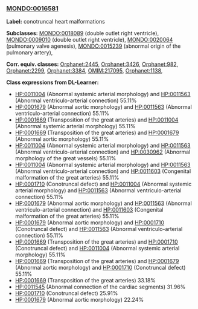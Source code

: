 
### [MONDO:0016581](http://purl.obolibrary.org/obo/MONDO_0016581)
**Label:** conotruncal heart malformations

**Subclasses:** [MONDO:0018089](http://purl.obolibrary.org/obo/MONDO_0018089) (double outlet right ventricle), [MONDO:0009010](http://purl.obolibrary.org/obo/MONDO_0009010) (double outlet right ventricle), [MONDO:0020064](http://purl.obolibrary.org/obo/MONDO_0020064) (pulmonary valve agenesis), [MONDO:0015239](http://purl.obolibrary.org/obo/MONDO_0015239) (abnormal origin of the pulmonary artery), 

**Corr. equiv. classes:** [Orphanet:2445](http://www.orpha.net/ORDO/Orphanet_2445), [Orphanet:3426](http://www.orpha.net/ORDO/Orphanet_3426), [Orphanet:982](http://www.orpha.net/ORDO/Orphanet_982), [Orphanet:2299](http://www.orpha.net/ORDO/Orphanet_2299), [Orphanet:3384](http://www.orpha.net/ORDO/Orphanet_3384), [OMIM:217095](http://purl.obolibrary.org/obo/OMIM_217095), [Orphanet:1138](http://www.orpha.net/ORDO/Orphanet_1138), 

**Class expressions from DL-Learner:**

- [HP:0011004](http://purl.obolibrary.org/obo/HP_0011004) (Abnormal systemic arterial morphology) and [HP:0011563](http://purl.obolibrary.org/obo/HP_0011563) (Abnormal ventriculo-arterial connection) 55.11%
- [HP:0001679](http://purl.obolibrary.org/obo/HP_0001679) (Abnormal aortic morphology) and [HP:0011563](http://purl.obolibrary.org/obo/HP_0011563) (Abnormal ventriculo-arterial connection) 55.11%
- [HP:0001669](http://purl.obolibrary.org/obo/HP_0001669) (Transposition of the great arteries) and [HP:0011004](http://purl.obolibrary.org/obo/HP_0011004) (Abnormal systemic arterial morphology) 55.11%
- [HP:0001669](http://purl.obolibrary.org/obo/HP_0001669) (Transposition of the great arteries) and [HP:0001679](http://purl.obolibrary.org/obo/HP_0001679) (Abnormal aortic morphology) 55.11%
- [HP:0011004](http://purl.obolibrary.org/obo/HP_0011004) (Abnormal systemic arterial morphology) and [HP:0011563](http://purl.obolibrary.org/obo/HP_0011563) (Abnormal ventriculo-arterial connection) and [HP:0030962](http://purl.obolibrary.org/obo/HP_0030962) (Abnormal morphology of the great vessels) 55.11%
- [HP:0011004](http://purl.obolibrary.org/obo/HP_0011004) (Abnormal systemic arterial morphology) and [HP:0011563](http://purl.obolibrary.org/obo/HP_0011563) (Abnormal ventriculo-arterial connection) and [HP:0011603](http://purl.obolibrary.org/obo/HP_0011603) (Congenital malformation of the great arteries) 55.11%
- [HP:0001710](http://purl.obolibrary.org/obo/HP_0001710) (Conotruncal defect) and [HP:0011004](http://purl.obolibrary.org/obo/HP_0011004) (Abnormal systemic arterial morphology) and [HP:0011563](http://purl.obolibrary.org/obo/HP_0011563) (Abnormal ventriculo-arterial connection) 55.11%
- [HP:0001679](http://purl.obolibrary.org/obo/HP_0001679) (Abnormal aortic morphology) and [HP:0011563](http://purl.obolibrary.org/obo/HP_0011563) (Abnormal ventriculo-arterial connection) and [HP:0011603](http://purl.obolibrary.org/obo/HP_0011603) (Congenital malformation of the great arteries) 55.11%
- [HP:0001679](http://purl.obolibrary.org/obo/HP_0001679) (Abnormal aortic morphology) and [HP:0001710](http://purl.obolibrary.org/obo/HP_0001710) (Conotruncal defect) and [HP:0011563](http://purl.obolibrary.org/obo/HP_0011563) (Abnormal ventriculo-arterial connection) 55.11%
- [HP:0001669](http://purl.obolibrary.org/obo/HP_0001669) (Transposition of the great arteries) and [HP:0001710](http://purl.obolibrary.org/obo/HP_0001710) (Conotruncal defect) and [HP:0011004](http://purl.obolibrary.org/obo/HP_0011004) (Abnormal systemic arterial morphology) 55.11%
- [HP:0001669](http://purl.obolibrary.org/obo/HP_0001669) (Transposition of the great arteries) and [HP:0001679](http://purl.obolibrary.org/obo/HP_0001679) (Abnormal aortic morphology) and [HP:0001710](http://purl.obolibrary.org/obo/HP_0001710) (Conotruncal defect) 55.11%
- [HP:0001669](http://purl.obolibrary.org/obo/HP_0001669) (Transposition of the great arteries) 33.18%
- [HP:0011545](http://purl.obolibrary.org/obo/HP_0011545) (Abnormal connection of the cardiac segments) 31.96%
- [HP:0001710](http://purl.obolibrary.org/obo/HP_0001710) (Conotruncal defect) 25.91%
- [HP:0001679](http://purl.obolibrary.org/obo/HP_0001679) (Abnormal aortic morphology) 22.24%


